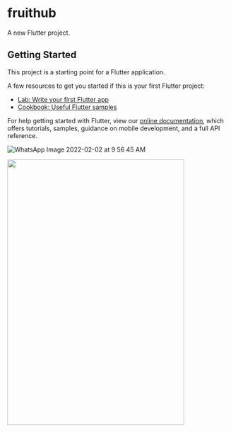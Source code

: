 # fruithub

A new Flutter project.

## Getting Started

This project is a starting point for a Flutter application.

A few resources to get you started if this is your first Flutter project:

- [Lab: Write your first Flutter app](https://flutter.dev/docs/get-started/codelab)
- [Cookbook: Useful Flutter samples](https://flutter.dev/docs/cookbook)

For help getting started with Flutter, view our
[online documentation](https://flutter.dev/docs), which offers tutorials,
samples, guidance on mobile development, and a full API reference.

![WhatsApp Image 2022-02-02 at 9 56 45 AM](https://user-images.githubusercontent.com/97513422/152095707-e0548915-d962-417b-bbfc-ca3ed951a685.jpeg)

<img src ="https://user-images.githubusercontent.com/97513422/152095707-e0548915-d962-417b-bbfc-ca3ed951a685.jpeg" width=400 height=600>
